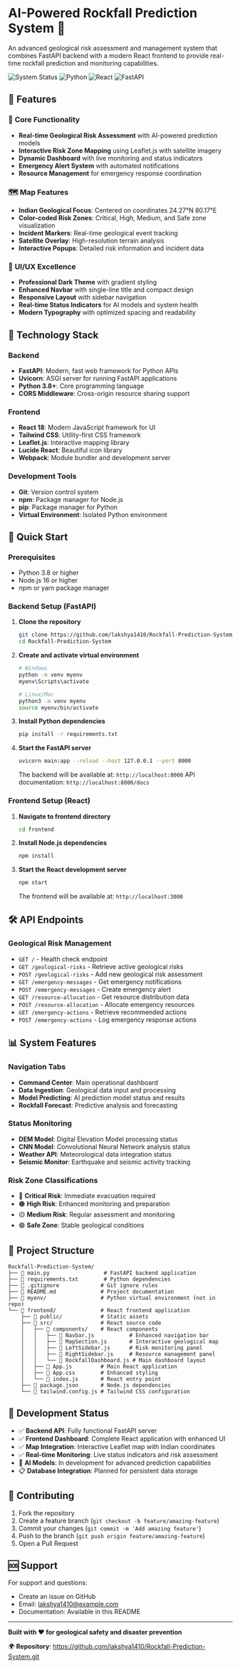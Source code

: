 # AI-Powered Rockfall Prediction System 🚀

An advanced geological risk assessment and management system that combines FastAPI backend with a modern React frontend to provide real-time rockfall prediction and monitoring capabilities.

![System Status](https://img.shields.io/badge/Status-Active-brightgreen)
![Python](https://img.shields.io/badge/Python-3.8+-blue)
![React](https://img.shields.io/badge/React-18.0+-61dafb)
![FastAPI](https://img.shields.io/badge/FastAPI-Latest-009688)

## 🌟 Features

### 🎯 **Core Functionality**
- **Real-time Geological Risk Assessment** with AI-powered prediction models
- **Interactive Risk Zone Mapping** using Leaflet.js with satellite imagery
- **Dynamic Dashboard** with live monitoring and status indicators
- **Emergency Alert System** with automated notifications
- **Resource Management** for emergency response coordination

### 🗺️ **Map Features**
- **Indian Geological Focus**: Centered on coordinates 24.27°N 80.17°E
- **Color-coded Risk Zones**: Critical, High, Medium, and Safe zone visualization
- **Incident Markers**: Real-time geological event tracking
- **Satellite Overlay**: High-resolution terrain analysis
- **Interactive Popups**: Detailed risk information and incident data

### 🎨 **UI/UX Excellence**
- **Professional Dark Theme** with gradient styling
- **Enhanced Navbar** with single-line title and compact design
- **Responsive Layout** with sidebar navigation
- **Real-time Status Indicators** for AI models and system health
- **Modern Typography** with optimized spacing and readability

## 🎯 Technology Stack

### Backend
- **FastAPI**: Modern, fast web framework for Python APIs
- **Uvicorn**: ASGI server for running FastAPI applications
- **Python 3.8+**: Core programming language
- **CORS Middleware**: Cross-origin resource sharing support

### Frontend
- **React 18**: Modern JavaScript framework for UI
- **Tailwind CSS**: Utility-first CSS framework
- **Leaflet.js**: Interactive mapping library
- **Lucide React**: Beautiful icon library
- **Webpack**: Module bundler and development server

### Development Tools
- **Git**: Version control system
- **npm**: Package manager for Node.js
- **pip**: Package manager for Python
- **Virtual Environment**: Isolated Python environment

## 🚀 Quick Start

### Prerequisites
- Python 3.8 or higher
- Node.js 16 or higher
- npm or yarn package manager

### Backend Setup (FastAPI)

1. **Clone the repository**
   ```bash
   git clone https://github.com/lakshya1410/Rockfall-Prediction-System.git
   cd Rockfall-Prediction-System
   ```

2. **Create and activate virtual environment**
   ```bash
   # Windows
   python -m venv myenv
   myenv\Scripts\activate

   # Linux/Mac
   python3 -m venv myenv
   source myenv/bin/activate
   ```

3. **Install Python dependencies**
   ```bash
   pip install -r requirements.txt
   ```

4. **Start the FastAPI server**
   ```bash
   uvicorn main:app --reload --host 127.0.0.1 --port 8000
   ```

   The backend will be available at: `http://localhost:8000`
   API documentation: `http://localhost:8000/docs`

### Frontend Setup (React)

1. **Navigate to frontend directory**
   ```bash
   cd frontend
   ```

2. **Install Node.js dependencies**
   ```bash
   npm install
   ```

3. **Start the React development server**
   ```bash
   npm start
   ```

   The frontend will be available at: `http://localhost:3000`

## 🛠️ API Endpoints

### Geological Risk Management
- `GET /` - Health check endpoint
- `GET /geological-risks` - Retrieve active geological risks
- `POST /geological-risks` - Add new geological risk assessment
- `GET /emergency-messages` - Get emergency notifications
- `POST /emergency-messages` - Create emergency alert
- `GET /resource-allocation` - Get resource distribution data
- `POST /resource-allocation` - Allocate emergency resources
- `GET /emergency-actions` - Retrieve recommended actions
- `POST /emergency-actions` - Log emergency response actions

## 📊 System Features

### Navigation Tabs
- **Command Center**: Main operational dashboard
- **Data Ingestion**: Geological data input and processing
- **Model Predicting**: AI prediction model status and results
- **Rockfall Forecast**: Predictive analysis and forecasting

### Status Monitoring
- **DEM Model**: Digital Elevation Model processing status
- **CNN Model**: Convolutional Neural Network analysis status
- **Weather API**: Meteorological data integration status
- **Seismic Monitor**: Earthquake and seismic activity tracking

### Risk Zone Classifications
- 🔴 **Critical Risk**: Immediate evacuation required
- 🟠 **High Risk**: Enhanced monitoring and preparation
- 🟡 **Medium Risk**: Regular assessment and monitoring
- 🟢 **Safe Zone**: Stable geological conditions

## 📁 Project Structure

```
Rockfall-Prediction-System/
├── 📄 main.py                 # FastAPI backend application
├── 📄 requirements.txt        # Python dependencies
├── 📄 .gitignore             # Git ignore rules
├── 📄 README.md              # Project documentation
├── 📁 myenv/                 # Python virtual environment (not in repo)
└── 📁 frontend/              # React frontend application
    ├── 📁 public/            # Static assets
    ├── 📁 src/               # React source code
    │   ├── 📁 components/    # React components
    │   │   ├── 📄 Navbar.js           # Enhanced navigation bar
    │   │   ├── 📄 MapSection.js       # Interactive geological map
    │   │   ├── 📄 LeftSidebar.js      # Risk monitoring panel
    │   │   ├── 📄 RightSidebar.js     # Resource management panel
    │   │   └── 📄 RockfallDashboard.js # Main dashboard layout
    │   ├── 📄 App.js         # Main React application
    │   ├── 📄 App.css        # Enhanced styling
    │   └── 📄 index.js       # React entry point
    ├── 📄 package.json       # Node.js dependencies
    └── 📄 tailwind.config.js # Tailwind CSS configuration
```

## 🚧 Development Status

- ✅ **Backend API**: Fully functional FastAPI server
- ✅ **Frontend Dashboard**: Complete React application with enhanced UI
- ✅ **Map Integration**: Interactive Leaflet map with Indian coordinates
- ✅ **Real-time Monitoring**: Live status indicators and risk assessment
- 🔄 **AI Models**: In development for advanced prediction capabilities
- 📋 **Database Integration**: Planned for persistent data storage

## 🤝 Contributing

1. Fork the repository
2. Create a feature branch (`git checkout -b feature/amazing-feature`)
3. Commit your changes (`git commit -m 'Add amazing feature'`)
4. Push to the branch (`git push origin feature/amazing-feature`)
5. Open a Pull Request

## 🆘 Support

For support and questions:
- Create an issue on GitHub
- Email: lakshya1410@example.com
- Documentation: Available in this README

---

**Built with ❤️ for geological safety and disaster prevention**

🌍 **Repository**: https://github.com/lakshya1410/Rockfall-Prediction-System.git
